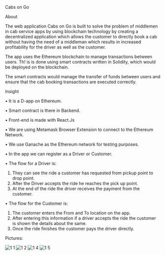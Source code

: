 Cabs on Go

About  

The web application Cabs on Go is built to solve the problem of middlemen in cab service apps by using blockchain technology by creating a decentralized application which allows the customer to directly book a cab without having the need of a middleman which results in increased profitability for the driver as well as the customer.
 
The app uses the Ethereum blockchain to manage transactions between users. Th!
is is done using smart contracts written in Solidity, which would be deployed on the blockchain. 

The smart contracts would manage the transfer of funds between users and ensure that the cab booking transactions are executed correctly.

Insight

•	It is a D-app on Ethereum.

•	Smart contract is there in Backend.

•	Front-end is made with React.Js

•	We are using Metamask Browser Extension to connect to the Ethereum Network.

•	We use Ganache as the Ethereum network for testing purposes.

•	In the app we can register as a Driver or Customer.

•	The flow for a Driver is:

 1) They can see the ride a customer has requested from pickup point to drop point.
 2) After the Driver accepts the ride he reaches the pick up point.
 3) At the end of the ride the driver receives the payment from the customer.

•	The flow for the Customer is:
 1)	The customer enters the From and To location on the app.
 2)	After entering this information if a driver accepts the ride the customer is shown the details about the same.
 3)	Once the ride finishes the customer pays the driver directly.

Pictures:

![1 1](https://user-images.githubusercontent.com/96581782/235339289-9ecad726-602b-43c5-9d77-4f15da532c3b.png)
![1 2](https://user-images.githubusercontent.com/96581782/235339294-d38d3ace-e95f-429f-b8ee-b01e7d2b83ff.png)
![1 4](https://user-images.githubusercontent.com/96581782/235339307-067b5abb-cdf6-438d-a589-ec5835f11aed.png)
![1 5](https://user-images.githubusercontent.com/96581782/235339314-5483d176-0928-4244-899f-485c5b6c9733.png)



